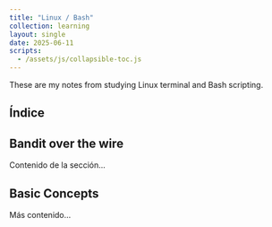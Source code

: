 ```yaml
---
title: "Linux / Bash"
collection: learning
layout: single
date: 2025-06-11
scripts:
  - /assets/js/collapsible-toc.js
---
```


These are my notes from studying Linux terminal and Bash scripting.

## Índice
<div id="toc"></div>

## Bandit over the wire

Contenido de la sección...

## Basic Concepts

Más contenido...
